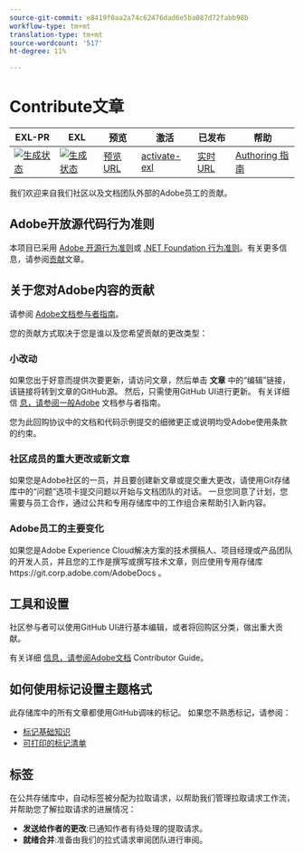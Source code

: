 ```yaml
---
source-git-commit: e8419f0aa2a74c62476dad6e5ba087d72fabb98b
workflow-type: tm+mt
translation-type: tm+mt
source-wordcount: '517'
ht-degree: 11%

---
```

# Contribute文章

| EXL-PR | EXL | 预览 | 激活 | 已发布 | 帮助 |
|--- |--- |--- |--- |--- |--- |
| [![生成状态](https://docs.ci.corp.adobe.com/view/exl-pr/job/audience-manager-admin.en_pr-exl/badge/icon)](https://docs.ci.corp.adobe.com/view/exl-pr/job/audience-manager-admin.en_pr-exl/lastBuild/) | [![生成状态](https://docs.ci.corp.adobe.com/view/exl-pr/job/audience-manager-admin.en_exl/lastBuild/badge/icon)](https://docs.ci.corp.adobe.com/view/exl-pr/job/audience-manager-admin.en_exl/lastBuild/lastBuild) | [预览URL](https://experienceleague.corp.adobe.com/docs/audience-manager-admin/admin-guide/admin-home.html?lang=en) | [activate-exl](https://docs.ci.corp.adobe.com/job/activate-exl/build/) | [实时URL](https://experienceleague.adobe.com/docs/audience-manager-admin/admin-guide/admin-home.html?lang=en) | [Authoring 指南](https://experienceleague.adobe.com/docs/authoring-guide-exl/using/home.html?lang=en) |

我们欢迎来自我们社区以及文档团队外部的Adobe员工的贡献。

## Adobe开放源代码行为准则

本项目已采用 [Adobe 开源行为准则](code-of-conduct.md)或 [.NET Foundation 行为准则](https://dotnetfoundation.org/code-of-conduct)。有关更多信息，请参阅[贡献](contributing.md)文章。

## 关于您对Adobe内容的贡献

请参阅 [Adobe文档参与者指南](https://docs.adobe.com/content/help/en/contributor/contributor-guide/introduction.html)。

您的贡献方式取决于您是谁以及您希望贡献的更改类型：

### 小改动

如果您出于好意而提供次要更新，请访问文章，然后单击 **文章** 中的“编辑”链接，该链接将转到文章的GitHub源。 然后，只需使用GitHub UI进行更新。 有关详细信 [息，请参阅一般Adobe](https://docs.adobe.com/content/help/en/contributor/contributor-guide/introduction.html) 文档参与者指南。

您为此回购协议中的文档和代码示例提交的细微更正或说明均受Adobe使用条款的约束。

### 社区成员的重大更改或新文章

如果您是Adobe社区的一员，并且要创建新文章或提交重大更改，请使用Git存储库中的“问题”选项卡提交问题以开始与文档团队的对话。 一旦您同意了计划，您需要与员工合作，通过公共和专用存储库中的工作组合来帮助引入新内容。

<!--
If you submit a pull request with significant changes to documentation and code examples, you'll see a message in the pull request asking you to submit an online contribution license agreement (CLA). We need you to complete the online form before we can review your pull request.
-->

### Adobe员工的主要变化

如果您是Adobe Experience Cloud解决方案的技术撰稿人、项目经理或产品团队的开发人员，并且您的工作是撰写或撰写技术文章，则应使用专用存储库https://git.corp.adobe.com/AdobeDocs [](https://git.corp.adobe.com/AdobeDocs)。 <!--Employees from other parts of the Adobe world should use the public repo for minor updates.-->

## 工具和设置

社区参与者可以使用GitHub UI进行基本编辑，或者将回购区分类，做出重大贡献。

有关详细 [信息，请参阅Adobe文档](https://docs.adobe.com/content/help/en/contributor/contributor-guide/introduction.html) Contributor Guide。

## 如何使用标记设置主题格式

此存储库中的所有文章都使用GitHub调味的标记。 如果您不熟悉标记，请参阅：

* [标记基础知识](https://help.github.com/articles/markdown-basics/)
* [可打印的标记清单](https://guides.github.com/pdfs/markdown-cheatsheet-online.pdf)

## 标签

在公共存储库中，自动标签被分配为拉取请求，以帮助我们管理拉取请求工作流，并帮助您了解拉取请求的进展情况：

* **发送给作者的更改**:已通知作者有待处理的提取请求。
* **就绪合并**:准备由我们的拉式请求审阅团队进行审阅。


